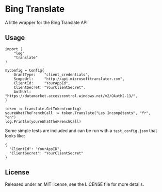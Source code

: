 # Bing Translate

A little wrapper for the Bing Translate API

## Usage

    import (
        "log"
        "translate"
    )

    myConfig = Config{
    	GrantType:    "client_credentials",
    	ScopeUrl:     "http://api.microsofttranslator.com",
    	ClientId:     "YourAppId",
    	ClientSecret: "YourClientSecret",
    	AuthUrl:      "https://datamarket.accesscontrol.windows.net/v2/OAuth2-13/",
    }

    token := translate.GetToken(config)
    youreWhatTheFrenchCall := token.Translate("Les Incompétents", "fr", "en")
    log.Println(youreWhatTheFrenchCall)

Some simple tests are included and can be run with a `test_config.json` that looks like:

    {
      "ClientId": "YourAppID",
      "ClientSecret": "YourClientSecret"
    }


## License

Released under an MIT license, see the LICENSE file for more details.
